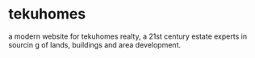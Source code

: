# tekuhomes
a modern website for tekuhomes realty, a 21st century estate experts in sourcin g of lands, buildings and area development.
